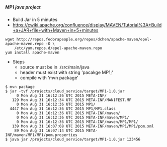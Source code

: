 ##### MP1 java project

  * Build Jar in 5 minutes
  * https://cwiki.apache.org/confluence/display/MAVEN/Tutorial%3A+Build+a+JAR+file+with+Maven+in+5+minutes

```
wget http://repos.fedorapeople.org/repos/dchen/apache-maven/epel-apache-maven.repo -O \
	/etc/yum.repos.d/epel-apache-maven.repo
yum install apache-maven
```

* Steps
  - source must be in ./src/main/java
  - header must exist with string 'pacakge MP1;'
  - compile with 'mvn package'

```
$ mvn package
$ jar -tvf /projects/cloud_service/target/MP1-1.0.jar
     0 Mon Aug 31 16:12:36 UTC 2015 META-INF/
   129 Mon Aug 31 16:12:34 UTC 2015 META-INF/MANIFEST.MF
     0 Mon Aug 31 16:12:36 UTC 2015 MP1/
  4447 Mon Aug 31 16:12:36 UTC 2015 MP1/MP1.class
     0 Mon Aug 31 16:12:36 UTC 2015 META-INF/maven/
     0 Mon Aug 31 16:12:36 UTC 2015 META-INF/maven/MP1/
     0 Mon Aug 31 16:12:36 UTC 2015 META-INF/maven/MP1/MP1/
   139 Mon Aug 31 16:07:08 UTC 2015 META-INF/maven/MP1/MP1/pom.xml
    89 Mon Aug 31 16:07:14 UTC 2015 META-INF/maven/MP1/MP1/pom.properties
$ java jar /projects/cloud_service/target/MP1-1.0.jar 123456
```
